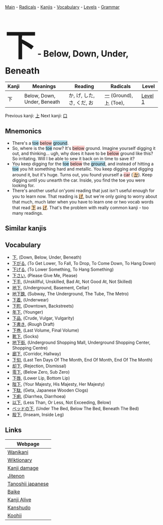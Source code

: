 <style> bigfont {font-size: 100px}</style>
[Main](../README.md) -
[Radicals](../radicals.md) -
[Kanjis](../kanjis.md) -
[Vocabulary](../vocabulary.md) -
[Levels](../levels.md) -
[Grammar](../grammar.md)
# <bigfont> 下</bigfont> - Below, Down, Under, Beneath 

| Kanji | Meanings | Reading | Radicals | Level |
| --- | --- | --- | --- | --- |
| 下 | Below, Down, Under, Beneath | か, げ, した, さ, くだ, お | [一](../radicals/一.md) (Ground), [ト](../radicals/ト.md) (Toe),  | [Level 1](../levels/wk_level1.md) |

Previous kanji: [上](上.md) Next kanji: [口](口.md) 

## Mnemonics
 * There's a <span style="background-color:#ADD8E6"> toe</span> <span style="background-color:#ffcccb"> below</span> <span style="background-color:#ADD8E6"> ground</span>.
* So, where is the <span style="background-color:#ADD8E6"> toe</span> now? It's <span style="background-color:#ffcccb"> below</span> ground. Imagine yourself digging it out, and thinking... ugh, why does it have to be <span style="background-color:#ffcccb"> below</span> ground like this? So irritating. Will I be able to sew it back on in time to save it?
* You keep digging for the <span style="background-color:#ADD8E6"> toe</span> <span style="background-color:#ffcccb"> below</span> the <span style="background-color:#ADD8E6"> ground</span>, and instead of hitting a <span style="background-color:#ADD8E6"> toe</span> you hit something hard and metallic. You keep digging and digging around it, but it's huge. Turns out, you found yourself a <span style="background-color:#ffcccb"> car</span> (<span style="background-color:#fed8b1"> [か](https://jisho.org/search/か)</span>). Keep digging until you unearth the car. Inside, you find the toe you were looking for.
* There's another useful on'yomi reading that just isn't useful enough for you to learn now. That reading is <span style="background-color:#fed8b1"> [げ](https://jisho.org/search/げ)</span>, but we're only going to worry about that much, much later when you have to learn one or two vocab words that read <span style="background-color:#fed8b1"> [下](https://jisho.org/search/下)</span> as <span style="background-color:#fed8b1"> [げ](https://jisho.org/search/げ)</span>. That's the problem with really common kanji - too many readings.


## Similar kanjis
 


## Vocabulary
 * [下](../vocabulary/下.md), (Down, Below, Under, Beneath)
* [下がる](../vocabulary/下.md), (To Get Lower, To Fall, To Drop, To Come Down, To Hang Down)
* [下げる](../vocabulary/下.md), (To Lower Something, To Hang Something)
* [下さい](../vocabulary/下.md), (Please Give Me, Please)
* [下手](../vocabulary/下.md), (Unskillful, Unskilled, Bad At, Not Good At, Not Skilled)
* [地下](../vocabulary/下.md), (Underground, Basement, Cellar)
* [地下鉄](../vocabulary/下.md), (Subway, The Underground, The Tube, The Metro)
* [下着](../vocabulary/下.md), (Underwear)
* [下町](../vocabulary/下.md), (Downtown, Backstreets)
* [年下](../vocabulary/下.md), (Younger)
* [下品](../vocabulary/下.md), (Crude, Vulgar, Vulgarity)
* [下書き](../vocabulary/下.md), (Rough Draft)
* [下巻](../vocabulary/下.md), (Last Volume, Final Volume)
* [靴下](../vocabulary/下.md), (Socks)
* [地下街](../vocabulary/下.md), (Underground Shopping Mall, Underground Shopping Center, Shopping Centre)
* [廊下](../vocabulary/下.md), (Corridor, Hallway)
* [下旬](../vocabulary/下.md), (Last Ten Days Of The Month, End Of Month, End Of The Month)
* [却下](../vocabulary/下.md), (Rejection, Dismissal)
* [零下](../vocabulary/下.md), (Below Zero, Sub Zero)
* [下唇](../vocabulary/下.md), (Lower Lip, Bottom Lip)
* [陛下](../vocabulary/下.md), (Your Majesty, His Majesty, Her Majesty)
* [下駄](../vocabulary/下.md), (Geta, Japanese Wooden Clogs)
* [下痢](../vocabulary/下.md), (Diarrhea, Diarrhoea)
* [以下](../vocabulary/下.md), (Less Than, Or Less, Not Exceeding, Below)
* [ベッドの下](../vocabulary/下.md), (Under The Bed, Below The Bed, Beneath The Bed)
* [股下](../vocabulary/下.md), (Inseam, Inside Leg)



## Links 

| Webpage |
| --- |
| [Wanikani          ](https://www.wanikani.com/kanji/下) |
| [Wiktionary        ](https://en.wiktionary.org/wiki/下) |
| [Kanji damage      ](http://www.kanjidamage.com/kanji/search?utf8=✓&q=下) |
| [Jitenon           ](https://jitenon.com/kanji/下) |
| [Tanoshii japanese ](https://www.tanoshiijapanese.com/dictionary/kanji.cfm?k=下) |
| [Baike             ](https://baike.baidu.com/item/下) |
| [Kanji Alive       ](https://app.kanjialive.com/下) |
| [Kanshudo          ](https://www.kanshudo.com/searchmn?q=下) |
| [Koohii            ](https://kanji.koohii.com/study/kanji/下) |
